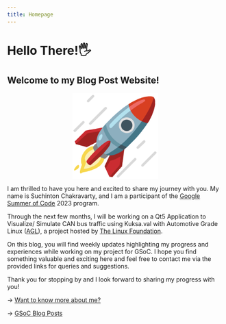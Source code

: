 ```yaml
---
title: Homepage
---
```


# Hello There!🖐

## Welcome to my Blog Post Website!

<div style="display: flex; flex-direction: column; align-items: center;">
  <img src="/images/About/rocket.gif" height="auto" width="200">
</div>

I am thrilled to have you here and excited to share my journey with you. My name is Suchinton Chakravarty, and I am a participant of the [Google Summer of Code](https://summerofcode.withgoogle.com) 2023 program.

Through the next few months, I will be working on a Qt5 Application to Visualize/ Simulate CAN bus traffic using Kuksa.val with Automotive Grade Linux ([AGL](https://www.automotivelinux.org/)), a project hosted by [The Linux Foundation](https://www.linuxfoundation.org/). 

On this blog, you will find weekly updates highlighting my progress and experiences while working on my project for GSoC. I hope you find something valuable and exciting here and feel free to contact me via the provided links for queries and suggestions.

Thank you for stopping by and I look forward to sharing my progress with you!

→ [Want to know more about me?](about) 

→ [GSoC Blog Posts](/articles)